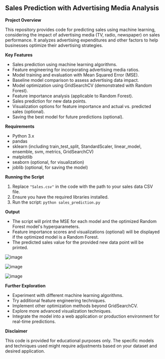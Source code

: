 ## Sales Prediction with Advertising Media Analysis 

**Project Overview**

This repository provides code for predicting sales using machine learning, considering the impact of advertising media (TV, radio, newspaper) on sales performance. It analyzes advertising expenditures and other factors to help businesses optimize their advertising strategies.

**Key Features**

* Sales prediction using machine learning algorithms.
* Feature engineering for incorporating advertising media ratios.
* Model training and evaluation with Mean Squared Error (MSE).
* Baseline model comparison to assess advertising data impact.
* Model optimization using GridSearchCV (demonstrated with Random Forest).
* Feature importance analysis (applicable to Random Forest).
* Sales prediction for new data points.
* Visualization options for feature importance and actual vs. predicted sales (optional).
* Saving the best model for future predictions (optional).

**Requirements**

* Python 3.x
* pandas
* sklearn (including train_test_split, StandardScaler, linear_model, ensemble, svm, metrics, GridSearchCV)
* matplotlib
* seaborn (optional, for visualization)
* joblib (optional, for saving the model)

**Running the Script**

1. Replace `"Sales.csv"` in the code with the path to your sales data CSV file.
2. Ensure you have the required libraries installed.
3. Run the script: `python sales_prediction.py`

**Output**

* The script will print the MSE for each model and the optimized Random Forest model's hyperparameters.
* Feature importance scores and visualizations (optional) will be displayed if the optimized model is a Random Forest.
* The predicted sales value for the provided new data point will be printed.

![image](https://github.com/sufyn/ML_Sales_Prediction_Afame/assets/97327266/01923c4f-0372-4de0-8318-75ff7986a8b4)

![image](https://github.com/sufyn/ML_Sales_Prediction_Afame/assets/97327266/444eded4-3e80-490e-b498-3b8d5325fb7f)

![image](https://github.com/sufyn/ML_Sales_Prediction_Afame/assets/97327266/f6773e3f-e41a-440a-9eb1-fa8ffe3a7b6a)

**Further Exploration**

* Experiment with different machine learning algorithms.
* Try additional feature engineering techniques.
* Implement other optimization methods beyond GridSearchCV.
* Explore more advanced visualization techniques.
* Integrate the model into a web application or production environment for real-time predictions.

**Disclaimer**

This code is provided for educational purposes only. The specific models and techniques used might require adjustments based on your dataset and desired application.
